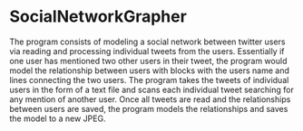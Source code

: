 # SocialNetworkGrapher
The program consists of modeling a social network between twitter users via reading and processing individual tweets from the users. Essentially if one user has mentioned two other users in their tweet, the program would model the relationship between users with blocks with the users name and lines connecting the two users.  The program takes the tweets of individual users in the form of a text file and scans each individual tweet searching for any mention of another user. Once all tweets are read and the relationships between users are saved, the program models the relationships and saves the model to a new JPEG.
